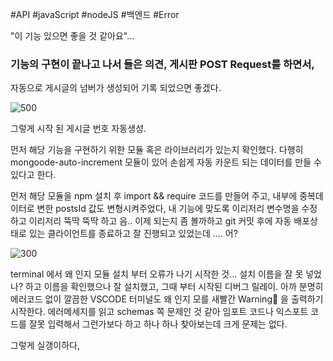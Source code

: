 #API #javaScript #nodeJS #백엔드 #Error 

"이 기능 있으면 좋을 것 같아요"...

### 기능의 구현이 끝나고 나서 들은 의견, 게시판  POST Request를 하면서,
자동으로 게시글의 넘버가 생성되어 기록 되었으면 좋겠다.

![500](https://i.imgur.com/6DY5wiN.png)

그렇게 시작 된 게시글 번호 자동생성.

먼저 해당 기능을 구현하기 위한 모듈 혹은 라이브러리가 있는지 확인했다.
다행히 mongoode-auto-increment 모듈이 있어 손쉽게 자동 카운트 되는 데이터를 만들 수 있다고 한다.

먼저 해당 모듈을 npm 설치 후 import && require 코드를 만들어 주고, 내부에 중복데이터로 변한 postsId 값도 변형시켜주었다, 내 기능에 맞도록 이리저리 변수명을 수정하고 이리저리 뚝딱 뚝딱 하고 음.. 이제 되는지 좀 볼까하고 git 커밋 후에 자동 배포상태로 있는 클라이언트를 종료하고 잘 진행되고 있었는데 .... 어?

![300](https://i.imgur.com/SZFgfdH.jpg)

terminal 에서 왜 인지 모듈 설치 부터 오류가 나기 시작한 것...
설치 이름을 잘 못 넣었나? 하고 이름을 확인했으나 잘 설치했고, 그때 부터 시작된 디버그 릴레이.
아까 분명히 에러코드 없이 깔끔한 VSCODE 터미널도 왜 인지 모를 새빨간 Warning👹 을 출력하기 시작한다. 에러메세지를 읽고 schemas 쪽 문제인 것 같아 임포트 코드나 익스포트 코드를 잘못 입력해서 그런가보다 하고 하나 하나 찾아보는데 크게 문제는 없다.

그렇게 실갱이하다, 